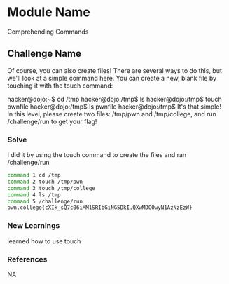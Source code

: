 # Module Name
Comprehending Commands

## Challenge Name
Of course, you can also create files! There are several ways to do this, but we'll look at a simple command here. You can create a new, blank file by touching it with the touch command:

hacker@dojo:~$ cd /tmp
hacker@dojo:/tmp$ ls
hacker@dojo:/tmp$ touch pwnfile
hacker@dojo:/tmp$ ls
pwnfile
hacker@dojo:/tmp$
It's that simple! In this level, please create two files: /tmp/pwn and /tmp/college, and run /challenge/run to get your flag!

### Solve

I did it by using the touch command to create the files and ran /challenge/run
```bash
command 1 cd /tmp
command 2 touch /tmp/pwn
command 3 touch /tmp/college
command 4 ls /tmp   
command 5 /challenge/run
pwn.college{cXIk_sQ7c06iMM1SRIbGiNG5DkI.QXwMDO0wyN1AzNzEzW}
```

### New Learnings
learned how to use touch

### References 
NA
